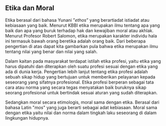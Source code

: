 ## Etika dan Moral
  Etika  berasal dari bahasa Yunani ”_ethos_” yang berartiadat istiadat atau kebiasaan yang baik. Menurut KBBI etika merupakan ilmu tentang apa yang baik dan apa yang buruk terhadap hak dan kewajiban moral atau akhlak. Menurut Profesor Robert Salomon, etika merupakan karakter individu hala ini termasuk bawah orang beretika adalah orang baik. Dari beberapa pengertian di atas dapat kita gambarkan pula bahwa etika merupakan ilmu tentang nilai yang benar dan nilai yang salah. 
  
  Dalam kaitan pada masyarakat terdapat istilah etika profesi, yaitu etika yang harus dipatuhi dan diterapkan oleh suatu profesi sesuai dengan etika yang ada di dunia kerja. Pengertian lebih lanjut tentang etika profesi adalah sebuah sikap hidup yang bertujuan untuk memberikan pelayanan kepada seseorang yang sifatnya profesional. Etika profesi berperan sebagai tata cara atau norma yang secara tegas menyatakan baik buruknya sikap seorang profesional untuk bertindak sesuai aturan yang sudah diterapkan.
  
  Sedangkan moral secara etimologis, moral sama dengan etika. Berasal dari bahasa Latin "_mos_" yang juga berarti sebagai adat kebiasaan. Moral sama dengan etika yaitu nilai dan norma dalam tingkah laku seseorang di dalam lingkungan hidupnya.
